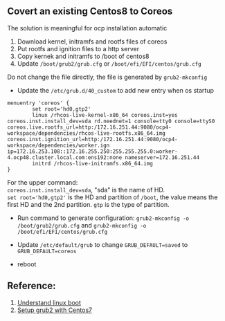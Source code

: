 ## Covert an existing Centos8 to Coreos

The solution is meaningful for ocp installation automatic
1. Download kernel, initramfs and rootfs files of coreos
2. Put rootfs and ignition files to a http server
3. Copy kernek and initramfs to /boot of centos8
4. Update `/boot/grub2/grub.cfg` or `/boot/efi/EFI/centos/grub.cfg`    

Do not change the file directly, the file is generated by `grub2-mkconfig`

* Update the `/etc/grub.d/40_custom` to add new entry when os startup
```
menuentry 'coreos' {
        set root='hd0,gtp2'
        linux /rhcos-live-kernel-x86_64 coreos.inst=yes coreos.inst.install_dev=sda rd.neednet=1 console=tty0 console=ttyS0 coreos.live.rootfs_url=http:/172.16.251.44:9080/ocp4-workspace/dependencies/rhcos-live-rootfs.x86_64.img coreos.inst.ignition_url=http:/172.16.251.44:9080/ocp4-workspace/dependencies/worker.ign ip=172.16.253.108::172.16.255.250:255.255.255.0:worker-4.ocp48.cluster.local.com:ens192:none nameserver=172.16.251.44
        initrd /rhcos-live-initramfs.x86_64.img
}

```
For the upper command:   
`coreos.inst.install_dev=sda`, "sda" is the name of HD.   
`set root='hd0,gtp2'` is the HD and partition of `/boot`, the value means the first HD and the 2nd partition. `gtp` is the type of partition.
* Run command to generate configuration:
`grub2-mkconfig -o /boot/grub2/grub.cfg` and
`grub2-mkconfig -o /boot/efi/EFI/centos/grub.cfg`

* Update `/etc/default/grub` to change `GRUB_DEFAULT=saved` to `GRUB_DEFAULT=coreos`

* reboot
   

## Reference:
1. [Understand linux boot](https://koktlzz.github.io/posts/understand-linux-boot-process-by-installing-coreos/)
2. [Setup grub2 with Centos7](https://wiki.centos.org/zh/HowTos/Grub2)

